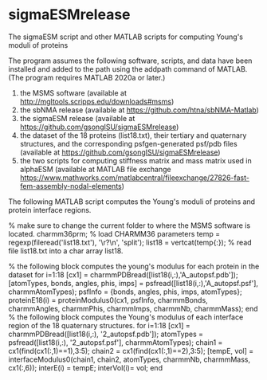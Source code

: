 # sigmaESMrelease
The sigmaESM script and other MATLAB scripts for computing Young's moduli of proteins

The program assumes the following software, scripts, and data have been installed 
and added to the path using the addpath command of MATLAB.
(The program requires MATLAB 2020a or later.)
1. the MSMS software (available at http://mgltools.scripps.edu/downloads#msms)
2. the sbNMA release (available at https://github.com/htna/sbNMA-Matlab)
3. the sigmaESM release (available at https://github.com/gsongISU/sigmaESMrelease)
4. the dataset of the 18 proteins (list18.txt), their tertiary and quaternary structures, and the corresponding psfgen-generated psf/pdb files (available at https://github.com/gsongISU/sigmaESMrelease)
5. the two scripts for computing stiffness matrix 
	and mass matrix used in alphaESM (available at MATLAB file exchange https://www.mathworks.com/matlabcentral/fileexchange/27826-fast-fem-assembly-nodal-elements)

The following MATLAB script computes the Young's moduli of proteins and protein interface regions. 

% make sure to change the current folder to where the MSMS software is located. 
charmm36prm; % load CHARMM36 parameters
temp = regexp(fileread('list18.txt'), '\r?\n', 'split');
list18 = vertcat(temp{:}); % read file list18.txt into a char array list18.

% the following block computes the young's modulus for each protein in the dataset
for i=1:18
[cx1] = charmmPDBread([list18(i,:),'A_autopsf.pdb']);
[atomTypes, bonds, angles, phis, imps] = psfread([list18(i,:),'A_autopsf.psf'], charmmAtomTypes);
psfInfo = {bonds, angles, phis, imps, atomTypes};
proteinE18(i) = proteinModulus0(cx1, psfInfo, charmmBonds, charmmAngles, charmmPhis, charmmImps, charmmNb, charmmMass);
end
% the following block computes the Young's modulus of each interface region of the 18 quaternary structures.
for i=1:18
[cx1] = charmmPDBread([list18(i,:), '2_autopsf.pdb']);
atomTypes = psfread([list18(i,:), '2_autopsf.psf'], charmmAtomTypes);
chain1 = cx1(find(cx1(:,1)==1),3:5);
chain2 = cx1(find(cx1(:,1)==2),3:5);
[tempE, vol] = interfaceModulus0(chain1, chain2, atomTypes, charmmNb, charmmMass, cx1(:,6));
interE(i)  = tempE;
interVol(i)= vol;
end

 
